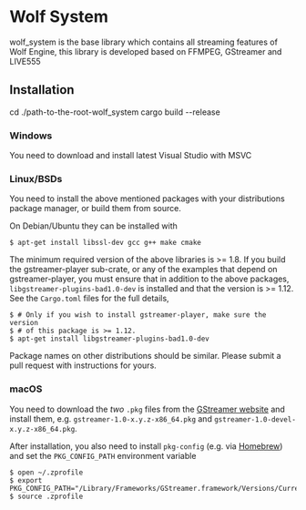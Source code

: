 # Wolf System 
wolf_system is the base library which contains all streaming features of Wolf Engine, this library is developed based on FFMPEG, GStreamer and LIVE555

## Installation

cd ./path-to-the-root-wolf_system
cargo build --release

<a name="installation-windows"/>

### Windows

You need to download and install latest Visual Studio with MSVC 

<a name="installation-linux"/>

### Linux/BSDs

You need to install the above mentioned packages with your distributions
package manager, or build them from source.

On Debian/Ubuntu they can be installed with

```console
$ apt-get install libssl-dev gcc g++ make cmake
```

The minimum required version of the above libraries is >= 1.8. If you
build the gstreamer-player sub-crate, or any of the examples that
depend on gstreamer-player, you must ensure that in addition to the
above packages, `libgstreamer-plugins-bad1.0-dev` is installed and
that the version is >= 1.12. See the `Cargo.toml` files for the full
details,

```console
$ # Only if you wish to install gstreamer-player, make sure the version
$ # of this package is >= 1.12.
$ apt-get install libgstreamer-plugins-bad1.0-dev
```

Package names on other distributions should be similar.
Please submit a pull request with instructions for yours.

<a name="installation-macos"/>

### macOS

You need to download the *two* `.pkg` files from the [GStreamer website](https://gstreamer.freedesktop.org/data/pkg/osx/) and install them, e.g. `gstreamer-1.0-x.y.z-x86_64.pkg` and
`gstreamer-1.0-devel-x.y.z-x86_64.pkg`.

After installation, you also need to install `pkg-config` (e.g. via [Homebrew](https://brew.sh/))
and set the `PKG_CONFIG_PATH` environment variable

```console
$ open ~/.zprofile
$ export PKG_CONFIG_PATH="/Library/Frameworks/GStreamer.framework/Versions/Current/lib/pkgconfig${PKG_CONFIG_PATH:+:$PKG_CONFIG_PATH}"
$ source .zprofile
```

